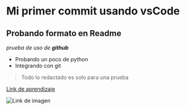 # Mi primer commit usando vsCode

## Probando formato en Readme

*prueba de uso de **github***

- Probando un poco de python
- Integrando con git 

>Todo lo redactado es solo para una prueba


[Link de aprendizaje](https://www.youtube.com/watch?v=-M4pMd2yQOM)

![Link de imagen](https://git-scm.com/book/en/v2/images/deltas.png)
